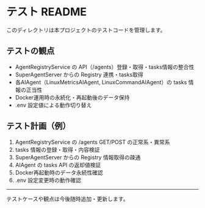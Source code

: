 # テスト README

このディレクトリは本プロジェクトのテストコードを管理します。

## テストの観点
- AgentRegistryService の API（/agents）登録・取得・tasks情報の整合性
- SuperAgentServer からの Registry 連携・tasks取得
- 各AIAgent（LinuxMetricsAIAgent, LinuxCommandAIAgent）の tasks 情報の正当性
- Docker運用時の永続化・再起動後のデータ保持
- .env 設定値による動作切り替え

## テスト計画（例）
1. AgentRegistryService の /agents GET/POST の正常系・異常系
2. tasks 情報の登録・取得・内容検証
3. SuperAgentServer からの Registry 情報取得の疎通
4. AIAgent の tasks API の返却値検証
5. Docker再起動時のデータ永続性確認
6. .env 設定変更時の動作確認

---

テストケースや観点は今後随時追加・更新します。
